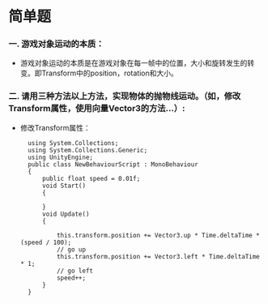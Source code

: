 # 简单题
### 一. 游戏对象运动的本质： ###  
- 游戏对象运动的本质是在游戏对象在每一帧中的位置，大小和旋转发生的转变。即Transform中的position，rotation和大小。  
### 二. 请用三种方法以上方法，实现物体的抛物线运动。（如，修改Transform属性，使用向量Vector3的方法…）: ###  
- 修改Transform属性：  

        using System.Collections;  
        using System.Collections.Generic;  
        using UnityEngine;  
        public class NewBehaviourScript : MonoBehaviour  
        {  
            public float speed = 0.01f;
            void Start()
            {
        
            }
            void Update()
            {

                this.transform.position += Vector3.up * Time.deltaTime * (speed / 100);
                // go up
                this.transform.position += Vector3.left * Time.deltaTime * 1;
                // go left 
                speed++;
            }
        }
